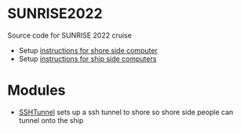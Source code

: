 # SUNRISE2022

Source code for SUNRISE 2022 cruise

- Setup [instructions for shore side computer](Docs/Shore.setup.md)
- Setup [instructions for ship side computers](Docs/Ship.setup.md)

# Modules
- [SSHTunnel](SSHTunnel) sets up a ssh tunnel to shore so shore side people can tunnel onto the ship
